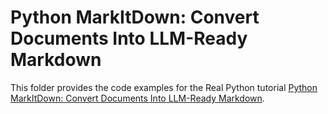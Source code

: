 # Python MarkItDown: Convert Documents Into LLM-Ready Markdown

This folder provides the code examples for the Real Python tutorial [Python MarkItDown: Convert Documents Into LLM-Ready Markdown](https://realpython.com/python-markitdown/).
